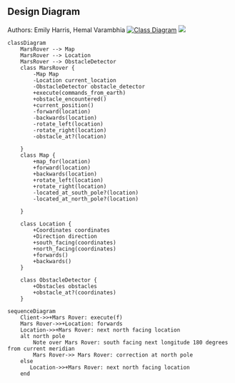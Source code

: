 ## Design Diagram
Authors: Emily Harris, Hemal Varambhia
[![Class Diagram](https://mermaid.ink/img/pako:eNplkT1uwzAMha9CcErQnMBrf6Z0SVYvrETbQi2xoKg2QZC7V01Sx241kZ8e-R6kEzrxjA26kXJ-CtQrxTZBPRcCr6R5J5-spysFeNiKIwuSwBVVTvbbTwI-sCvGKycxUvL5RSU-k9qwvkrOc4Np22QA8CiiPiQyzuDu9V2wNw2pBx-U3dy6moOKVfGWO1ut__Nd6Ic_F53oF6nPS_pG7n2BF6nnCWfBQzI4LNvjbRo3GFkjBV9f-zLSog0cucWmlp47KqO12KYfKRWT_TE5bEwLb7B8-Op1-x9sOhozn78BHE-Lfw?type=png)](https://mermaid.live/edit#pako:eNplkT1uwzAMha9CcErQnMBrf6Z0SVYvrETbQi2xoKg2QZC7V01Sx241kZ8e-R6kEzrxjA26kXJ-CtQrxTZBPRcCr6R5J5-spysFeNiKIwuSwBVVTvbbTwI-sCvGKycxUvL5RSU-k9qwvkrOc4Np22QA8CiiPiQyzuDu9V2wNw2pBx-U3dy6moOKVfGWO1ut__Nd6Ic_F53oF6nPS_pG7n2BF6nnCWfBQzI4LNvjbRo3GFkjBV9f-zLSog0cucWmlp47KqO12KYfKRWT_TE5bEwLb7B8-Op1-x9sOhozn78BHE-Lfw)
[![](https://mermaid.ink/img/pako:eNqdUbFOxDAM_RUrE4giwYY63AIjxwBrFytxe5FS-8514NDp_p20pSoHG54iv-eX9_ROzksgV7uBDpnY01PETrFvGMo8pkhst5vNzRZ1gFd5J62BjuSz0VV7PbNWbGQ-i0eLwjW0oh-oYZhZy_63GtPRgEVtBy36yB2kbybMh5gWfC-J5t04L2IEowb8lBskr0qTdhLuouVAcP9wB4E6JRqgVenBZ9USEHrSGCLyKn6R6eIDL-XGT_7wrzFKw2rx35GJQ8OucsVXjzGUek4j0DjbUU-Nq8szUIs5WeMaPhcqZpO3T_auNs1UubwPaEubrm6xGKschWii27nyqfnzF8YSrO4?type=png)](https://mermaid.live/edit#pako:eNqdUbFOxDAM_RUrE4giwYY63AIjxwBrFytxe5FS-8514NDp_p20pSoHG54iv-eX9_ROzksgV7uBDpnY01PETrFvGMo8pkhst5vNzRZ1gFd5J62BjuSz0VV7PbNWbGQ-i0eLwjW0oh-oYZhZy_63GtPRgEVtBy36yB2kbybMh5gWfC-J5t04L2IEowb8lBskr0qTdhLuouVAcP9wB4E6JRqgVenBZ9USEHrSGCLyKn6R6eIDL-XGT_7wrzFKw2rx35GJQ8OucsVXjzGUek4j0DjbUU-Nq8szUIs5WeMaPhcqZpO3T_auNs1UubwPaEubrm6xGKschWii27nyqfnzF8YSrO4)
```mermaid
classDiagram
    MarsRover --> Map
    MarsRover --> Location
    MarsRover --> ObstacleDetector
    class MarsRover {
        -Map Map
        -Location current_location
        -ObstacleDetector obstacle_detector
        +execute(commands_from_earth)
        +obstacle_encountered()
        +current_position()
        -forward(location)
        -backwards(location)
        -rotate_left(location)
        -rotate_right(location)
        -obstacle_at?(location)

    }
    class Map {
        +map_for(location)
        +forward(location)
        +backwards(location)
        +rotate_left(location)
        +rotate_right(location)
        -located_at_south_pole?(location)
        -located_at_north_pole?(location)

    }

    class Location {
        +Coordinates coordinates
        +Direction direction
        +south_facing(coordinates)
        +north_facing(coordinates)
        +forwards()
        +backwards()
    }

    class ObstacleDetector {
        +Obstacles obstacles
        +obstacle_at?(coordinates)
    }

sequenceDiagram
    Client->>+Mars Rover: execute(f)
    Mars Rover->>+Location: forwards
    Location->>+Mars Rover: next north facing location 
    alt north pole
        Note over Mars Rover: south facing next longitude 180 degrees from current meridian
        Mars Rover->> Mars Rover: correction at north pole
    else
       Location->>+Mars Rover: next north facing location 
    end
```